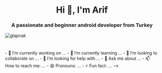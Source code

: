 <h1 align="center">Hi 👋, I'm Arif</h1>
<h3 align="center">A passionate and beginner android developer from Turkey</h3>

<p align="left"> <img src="https://komarev.com/ghpvc/?username=glapnak" alt="glapnak" /> </p>
<h1 align="center"></h1>
- 🔭 I’m currently working on ...
- 🌱 I’m currently learning ...
- 👯 I’m looking to collaborate on ...
- 🤔 I’m looking for help with ...
- 💬 Ask me about ...
- 📫 How to reach me: ...
- 😄 Pronouns: ...
- ⚡ Fun fact: ...
-->
<!--



